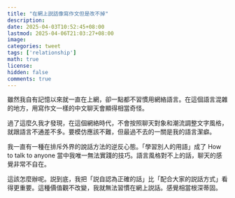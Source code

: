 ```yaml
---
title: "在網上説話像寫作文但是改不掉"
description: 
date: 2025-04-03T10:52:45+08:00
lastmod: 2025-04-06T21:03:27+08:00
image: 
categories: tweet
tags: ['relationship']
math: true
license: 
hidden: false
comments: true
---
```


雖然我自有記憶以來就一直在上網，卻一點都不習慣用網絡語言。在這個語言混雜的地方，用寫作文一樣的中文聊天會顯得相當奇怪。

過了這麼久我才發現，在這個網絡時代，不會按照聊天對象和潮流調整文字風格，就跟語言不通差不多。要模仿應該不難，但最過不去的一關是我的語言潔癖。

我一直有一種在排斥外界的說話方法的逆反心態。「學習別人的用語」成了 How to talk to anyone 當中我唯一無法實踐的技巧。語言風格對不上的話，聊天的感覺非常不自在。

這該怎麼辦呢。説到底，我把「説自認為正確的話」比「配合大家的説話方式」看得更重要。這種價值觀不改變，我就無法習慣在網上説話。感覺相當根深蒂固。

